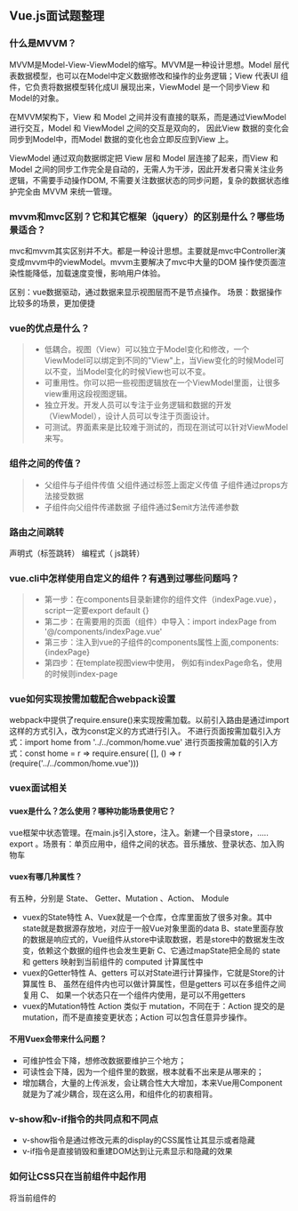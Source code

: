 ## Vue.js面试题整理

### 什么是MVVM？

MVVM是Model-View-ViewModel的缩写。MVVM是一种设计思想。Model 层代表数据模型，也可以在Model中定义数据修改和操作的业务逻辑；View 代表UI 组件，它负责将数据模型转化成UI 展现出来，ViewModel 是一个同步View 和 Model的对象。

在MVVM架构下，View 和 Model 之间并没有直接的联系，而是通过ViewModel进行交互，Model 和 ViewModel 之间的交互是双向的， 因此View 数据的变化会同步到Model中，而Model 数据的变化也会立即反应到View 上。

ViewModel 通过双向数据绑定把 View 层和 Model 层连接了起来，而View 和 Model 之间的同步工作完全是自动的，无需人为干涉，因此开发者只需关注业务逻辑，不需要手动操作DOM, 不需要关注数据状态的同步问题，复杂的数据状态维护完全由 MVVM 来统一管理。

### mvvm和mvc区别？它和其它框架（jquery）的区别是什么？哪些场景适合？

mvc和mvvm其实区别并不大。都是一种设计思想。主要就是mvc中Controller演变成mvvm中的viewModel。mvvm主要解决了mvc中大量的DOM 操作使页面渲染性能降低，加载速度变慢，影响用户体验。

区别：vue数据驱动，通过数据来显示视图层而不是节点操作。
场景：数据操作比较多的场景，更加便捷

### vue的优点是什么？

> - 低耦合。视图（View）可以独立于Model变化和修改，一个ViewModel可以绑定到不同的"View"上，当View变化的时候Model可以不变，当Model变化的时候View也可以不变。
> - 可重用性。你可以把一些视图逻辑放在一个ViewModel里面，让很多view重用这段视图逻辑。
> - 独立开发。开发人员可以专注于业务逻辑和数据的开发（ViewModel），设计人员可以专注于页面设计。
> - 可测试。界面素来是比较难于测试的，而现在测试可以针对ViewModel来写。

### 组件之间的传值？

> - 父组件与子组件传值
>   父组件通过标签上面定义传值
>   子组件通过props方法接受数据
> - 子组件向父组件传递数据
>   子组件通过$emit方法传递参数

### 路由之间跳转

声明式（标签跳转） 编程式（ js跳转）

### vue.cli中怎样使用自定义的组件？有遇到过哪些问题吗？

> - 第一步：在components目录新建你的组件文件（indexPage.vue），script一定要export default {}
> - 第二步：在需要用的页面（组件）中导入：import indexPage from '@/components/indexPage.vue'
> - 第三步：注入到vue的子组件的components属性上面,components:{indexPage}
> - 第四步：在template视图view中使用，
>   例如有indexPage命名，使用的时候则index-page

### vue如何实现按需加载配合webpack设置

webpack中提供了require.ensure()来实现按需加载。以前引入路由是通过import 这样的方式引入，改为const定义的方式进行引入。
不进行页面按需加载引入方式：import home from '../../common/home.vue'
进行页面按需加载的引入方式：const home = r => require.ensure( [], () => r (require('../../common/home.vue')))

### vuex面试相关

#### vuex是什么？怎么使用？哪种功能场景使用它？

vue框架中状态管理。在main.js引入store，注入。新建一个目录store，….. export 。场景有：单页应用中，组件之间的状态。音乐播放、登录状态、加入购物车

#### vuex有哪几种属性？

有五种，分别是 State、 Getter、Mutation 、Action、 Module

- vuex的State特性
  A、Vuex就是一个仓库，仓库里面放了很多对象。其中state就是数据源存放地，对应于一般Vue对象里面的data
  B、state里面存放的数据是响应式的，Vue组件从store中读取数据，若是store中的数据发生改变，依赖这个数据的组件也会发生更新
  C、它通过mapState把全局的 state 和 getters 映射到当前组件的 computed 计算属性中
- vuex的Getter特性
  A、getters 可以对State进行计算操作，它就是Store的计算属性
  B、 虽然在组件内也可以做计算属性，但是getters 可以在多组件之间复用
  C、 如果一个状态只在一个组件内使用，是可以不用getters
- vuex的Mutation特性
  Action 类似于 mutation，不同在于：Action 提交的是 mutation，而不是直接变更状态；Action 可以包含任意异步操作。

#### 不用Vuex会带来什么问题？

- 可维护性会下降，想修改数据要维护三个地方；
- 可读性会下降，因为一个组件里的数据，根本就看不出来是从哪来的；
- 增加耦合，大量的上传派发，会让耦合性大大增加，本来Vue用Component就是为了减少耦合，现在这么用，和组件化的初衷相背。

###  v-show和v-if指令的共同点和不同点

- v-show指令是通过修改元素的display的CSS属性让其显示或者隐藏
- v-if指令是直接销毁和重建DOM达到让元素显示和隐藏的效果

### 如何让CSS只在当前组件中起作用

将当前组件的<style>修改为<style scoped>

### `<keep-alive></keep-alive>`的作用是什么?

<keep-alive></keep-alive> 包裹动态组件时，会缓存不活动的组件实例，主要用于保留组件状态或避免重新渲染。

### Vue中引入组件的步骤?

1）采用ES6的import ... from ...语法或CommonJS的require()方法引入组件
2）对组件进行注册,代码如下

```
// 注册
Vue.component('my-component', {
  template: '<div>A custom component!</div>'
})
```

3）使用组件`<my-component></my-component>`

### 指令v-el的作用是什么?

提供一个在页面上已存在的 DOM 元素作为 Vue 实例的挂载目标.可以是 CSS 选择器，也可以是一个 HTMLElement 实例

### 在Vue中使用插件的步骤

- 采用ES6的import ... from ...语法或CommonJSd的require()方法引入插件
- 使用全局方法Vue.use( plugin )使用插件,可以传入一个选项对象Vue.use(MyPlugin, { someOption: true })

### 请列举出3个Vue中常用的生命周期钩子函数

- created: 实例已经创建完成之后调用,在这一步,实例已经完成数据观测, 属性和方法的运算, watch/event事件回调. 然而, 挂载阶段还没有开始, $el属性目前还不可见
- mounted: el被新创建的 vm.$el 替换，并挂载到实例上去之后调用该钩子。如果 root 实例挂载了一个文档内元素，当 mounted 被调用时 vm.$el 也在文档内。
- activated: keep-alive组件激活时调用

### active-class是哪个组件的属性？

vue-router模块的router-link组件。

### 怎么定义vue-router的动态路由以及如何获取传过来的动态参数？

在router目录下的index.js文件中，对path属性加上/:id。
使用router对象的params.id。

### vue-router有哪几种导航钩子？

三种，一种是全局导航钩子：router.beforeEach(to,from,next)，作用：跳转前进行判断拦截。
第二种：组件内的钩子；
第三种：单独路由独享组件

### 生命周期相关面试题

总共分为8个阶段创建前/后，载入前/后，更新前/后，销毁前/后。

> - 创建前/后： 在beforeCreate阶段，vue实例的挂载元素el和数据对象data都为undefined，还未初始化。在created阶段，vue实例的数据对象data有了，el还没有。
> - 载入前/后：在beforeMount阶段，vue实例的$el和data都初始化了，但还是挂载之前为虚拟的dom节点，data.message还未替换。在mounted阶段，vue实例挂载完成，data.message成功渲染。
> - 更新前/后：当data变化时，会触发beforeUpdate和updated方法。
> - 销毁前/后：在执行destroy方法后，对data的改变不会再触发周期函数，说明此时vue实例已经解除了事件监听以及和dom的绑定，但是dom结构依然存在

#### 什么是vue生命周期

答： Vue 实例从创建到销毁的过程，就是生命周期。也就是从开始创建、初始化数据、编译模板、挂载Dom→渲染、更新→渲染、卸载等一系列过程，我们称这是 Vue 的生命周期。

#### vue生命周期的作用是什么

答：它的生命周期中有多个事件钩子，让我们在控制整个Vue实例的过程时更容易形成好的逻辑。

#### vue生命周期总共有几个阶段

答：可以总共分为8个阶段：创建前/后, 载入前/后,更新前/后,销毁前/销毁后

#### 第一次页面加载会触发哪几个钩子

答：第一次页面加载时会触发 beforeCreate, created, beforeMount, mounted 这几个钩子

#### DOM 渲染在 哪个周期中就已经完成

答：DOM 渲染在 mounted 中就已经完成了。

#### 简单描述每个周期具体适合哪些场景

答：生命周期钩子的一些使用方法：

- beforecreate : 可以在这加个loading事件，在加载实例时触发
- created : 初始化完成时的事件写在这里，如在这结束loading事件，异步请求也适宜在这里调用
- mounted : 挂载元素，获取到DOM节点
- updated : 如果对数据统一处理，在这里写上相应函数
- beforeDestroy : 可以做一个确认停止事件的确认框
- nextTick : 更新数据后立即操作dom

### 说出至少4种vue当中的指令和它的用法？

v-if：判断是否隐藏；v-for：数据循环；v-bind:class：绑定一个属性；v-model：实现双向绑定

### vue-loader是什么？使用它的用途有哪些？

解析.vue文件的一个加载器。
用途：js可以写es6、style样式可以scss或less、template可以加jade等

### scss是什么？在vue.cli中的安装使用步骤是？有哪几大特性？

答：css的预编译。
使用步骤：
第一步：先装css-loader、node-loader、sass-loader等加载器模块
第二步：在build目录找到webpack.base.config.js，在那个extends属性中加一个拓展.scss
第三步：在同一个文件，配置一个module属性
第四步：然后在组件的style标签加上lang属性 ，例如：lang=”scss”

特性:

- 可以用变量，例如（$变量名称=值）；
- 可以用混合器，例如（）
- 可以嵌套

### 为什么使用key？

当有相同标签名的元素切换时，需要通过 key 特性设置唯一的值来标记以让 Vue 区分它们，否则 Vue 为了效率只会替换相同标签内部的内容。

### 为什么避免 v-if 和 v-for 用在一起

当 Vue 处理指令时，v-for 比 v-if 具有更高的优先级，通过v-if 移动到容器元素，不会再重复遍历列表中的每个值。取而代之的是，我们只检查它一次，且不会在 v-if 为否的时候运算 v-for。

### VNode是什么？虚拟 DOM是什么？

Vue在 页面上渲染的节点，及其子节点称为“虚拟节点 (Virtual Node)”，简写为“VNode”。“虚拟 DOM”是由 Vue 组件树建立起来的整个 VNode 树的称呼。

## VueJs常见问题总结

### 响应式属性和方法

每个 Vue 实例都会代理其 data 对象里所有的属性。

```
    var data = { a: 1 }
    var vm = new Vue({
          data: data
    })

    vm.a === data.a // -> true

    // 设置属性也会影响到原始数据
    vm.a = 2
    data.a // -> 2
    // ... 反之亦然
    data.a = 3
    vm.a // -> 312345678910111213
```

即：都可以使vm.xxx这种方式获取和修改实例属性。

### 注意：

> 注意只有这些被代理的属性是**响应**的。如果在实例创建之后添加新的属性到实例上，它不会触发视图更新。我们将在后面详细讨论响应系统。

那么这种情况的话，可以使用VueJs的vm.$xxx的方式来修改实例属性，这同样会触发视图更新，响应式的改变。

### 生命周期钩子

生命周期钩子包括**created**、**beforeCompile**、**compiled**、**ready**、**beforeDestroy**、**destroyed**

> 钩子的 this 指向调用它的 Vue 实例

我们可以在钩子的方法中使用this来指代当前实例。Vuejs中没有控制器的概念，组件的自定义逻辑可以分割在这些钩子里面。

### 插值

**单词插值**，只有在第一次渲染时候渲染值，之后不会随实例属性值的变化而改变，如：

```
    <span>单词插值: {{* msg }}</span>1
```

**插入原始HTML**，这种方式内容以 HTML 字符串插入，数据绑定将被忽略，如：

```
    <div>{{{ raw_html }}}</div>1
```

如果需要复用模板片断，应当使用 [partials](http://cn.vuejs.org/api/#partial)

### 注意：

> 在网站上动态渲染任意 HTML 是非常危险的，因为容易导致 XSS 攻击。记住，只对可信内容使用 HTML 插值，永不用于用户提交的内容。

### v-show 和 v-if的选择

> v-if 也是惰性的：如果在初始渲染时条件为假，则什么也不做——在条件第一次变为真时才开始局部编译（编译会被缓存起来）。
>
> 相比之下，v-show 简单得多——元素始终被编译并保留，只是简单地基于 CSS 切换。

### 使用track-by，优化列表循环

> 因为 v-for 默认通过数据对象的特征来决定对已有作用域和 DOM 元素的复用程度，这可能导致重新渲染整个列表。但是，如果每个对象都有一个唯一 ID 的属性，便可以使用 track-by 特性给 Vue.js 一个提示，Vue.js 因而能尽可能地复用已有实例。

例如，假定数据为：

```
{
  items: [
    { _uid: '88f869d', ... },
    { _uid: '7496c10', ... }
  ]
}123456
```

然后可以这样给出提示：

```
<div v-for="item in items" track-by="_uid">
  <!-- content -->
</div>123
```

然后在替换数组 items 时，如果 Vue.js 遇到一个包含 _uid: ‘88f869d’ 的新对象，它知道它可以复用这个已有对象的作用域与 DOM 元素。

### prop数据绑定）=

> prop 默认是**单向绑定**：当父组件的属性变化时，将传导给子组件，但是反过来不会。这是为了防止子组件无意修改了父组件的状态——这会让应用的数据流难以理解。

**解决办法** : 使用 **.sync** 或**.once** 绑定修饰符显式地强制双向或单次绑定

```
<!-- 默认为单向绑定 -->
<child :msg="parentMsg"></child>
<!-- 双向绑定 -->
<child :msg.sync="parentMsg"></child>
<!-- 单次绑定 -->
<child :msg.once="parentMsg"></child>12345678
```

### 组件的父链

> 子组件可以用 **this.$parent** 访问它的父组件。根实例的后代可以用 **this.$root** 访问它。父组件有一个数组 **this.$children**，包含它所有的子元素。



## vue的七道常见面试题

vue的优点是什么？什么是mvvm？mvvm和mvc区别？

### 什么是mvvm？

> MVVM是Model-View-ViewModel的缩写。mvvm是一种设计思想。Model 层代表数据模型，也可以在Model中定义数据修改和操作的业务逻辑；View 代表UI 组件，它负责将数据模型转化成UI 展现出来，ViewModel 是一个同步View 和 Model的对象。

在MVVM架构下，View 和 Model 之间并没有直接的联系，而是通过ViewModel进行交互，Model 和 ViewModel 之间的交互是双向的， 因此View 数据的变化会同步到Model中，而Model 数据的变化也会立即反应到View 上。

ViewModel 通过双向数据绑定把 View 层和 Model 层连接了起来，而View 和 Model 之间的同步工作完全是自动的，无需人为干涉，因此开发者只需关注业务逻辑，不需要手动操作DOM, 不需要关注数据状态的同步问题，复杂的数据状态维护完全由 MVVM 来统一管理。

### mvvm和mvc区别？

> mvc和mvvm其实区别并不大。都是一种设计思想。主要就是mvc中Controller演变成mvvm中的viewModel。mvvm主要解决了mvc中大量的DOM 操作使页面渲染性能降低，加载速度变慢，影响用户体验。和当 Model 频繁发生变化，开发者需要主动更新到View 。

### 2:vue的优点是什么？

1. 低耦合。视图（View）可以独立于Model变化和修改，一个ViewModel可以绑定到不同的"View"上，当View变化的时候Model可以不变，当Model变化的时候View也可以不变。

2. 可重用性。你可以把一些视图逻辑放在一个ViewModel里面，让很多view重用这段视图逻辑。

3. 独立开发。开发人员可以专注于业务逻辑和数据的开发（ViewModel），设计人员可以专注于页面设计，使用Expression Blend可以很容易设计界面并生成xml代码。

4. 可测试。界面素来是比较难于测试的，而现在测试可以针对ViewModel来写。

### 请详细说下你对vue生命周期的理解？

> 答：总共分为8个阶段创建前/后，载入前/后，更新前/后，销毁前/后。

- 创建前/后： 在beforeCreate阶段，vue实例的挂载元素![el和数据对象data都为undefined，还未初始化。在created阶段，vue实例的数据对象data有了，](https://juejin.im/equation?tex=el%E5%92%8C%E6%95%B0%E6%8D%AE%E5%AF%B9%E8%B1%A1data%E9%83%BD%E4%B8%BAundefined%EF%BC%8C%E8%BF%98%E6%9C%AA%E5%88%9D%E5%A7%8B%E5%8C%96%E3%80%82%E5%9C%A8created%E9%98%B6%E6%AE%B5%EF%BC%8Cvue%E5%AE%9E%E4%BE%8B%E7%9A%84%E6%95%B0%E6%8D%AE%E5%AF%B9%E8%B1%A1data%E6%9C%89%E4%BA%86%EF%BC%8C)el还没有。
- 载入前/后：在beforeMount阶段，vue实例的$el和data都初始化了，但还是挂载之前为虚拟的dom节点，data.message还未替换。在mounted阶段，vue实例挂载完成，data.message成功渲染。
- 更新前/后：当data变化时，会触发beforeUpdate和updated方法。
- 销毁前/后：在执行destroy方法后，对data的改变不会再触发周期函数，说明此时vue实例已经解除了事件监听以及和dom的绑定，但是dom结构依然存在

### 组件之间的传值？

1:父组件与子组件传值

```
//父组件通过标签上面定义传值
<template>
    <Main :obj="data"></Main>
</template>
<script>
    //引入子组件
    import Main form "./main"
    exprot default{
        name:"parent",
        data(){
            return {
                data:"我要向子组件传递数据"
            }
        },
        //初始化组件
        components:{
            Main
        }
    }
</script>
//子组件通过props方法接受数据
<template>
    <div>{{data}}</div>
</template>
<script>
    exprot default{
        name:"son",
        //接受父组件传值
        props:["data"]
    }
</script>
```

2:子组件向父组件传递数据

```
//子组件通过$emit方法传递参数
<template>
   <div v-on:click="events"></div>
</template>
<script>
    //引入子组件
    import Main form "./main"
    exprot default{
        methods:{
            events:function(){
            }
        }
    }
</script>
//
<template>
    <div>{{data}}</div>
</template>
<script>
    exprot default{
        name:"son",
        //接受父组件传值
        props:["data"]
    }
</script>
```

### 路由之间跳转？

| 声明式（标签跳转）          | 编程式（ js跳转）      |
| --------------------------- | ---------------------- |
| `<router-link :to="index">` | `router.push('index')` |

### 组件的使用和自己创建公用组件？

第一步：在components目录新建你的组件文件（indexPage.vue），script一定要export default {}

第二步：在需要用的页面（组件）中导入：import indexPage from '@/components/indexPage.vue'

第三步：注入到vue的子组件的components属性上面,components:{indexPage}

第四步：在template视图view中使用，

问题有indexPage命名，使用的时候则index-page。

### vue如何实现按需加载配合webpack设置?

```
webpack中提供了require.ensure()来实现按需加载。以前引入路由是通过import 这样的方式引入，改为const定义的方式进行引入。
不进行页面按需加载引入方式：import  home   from '../../common/home.vue'
进行页面按需加载的引入方式：const  home = r => require.ensure( [], () => r (require('../../common/home.vue')))
```

### vuex是什么？怎么使用？哪种功能场景使用它？

> vue框架中状态管理。在main.js引入store，注入。新建了一个目录store，….. export 。场景有：单页应用中，组件之间的状态。音乐播放、登录状态、加入购物车